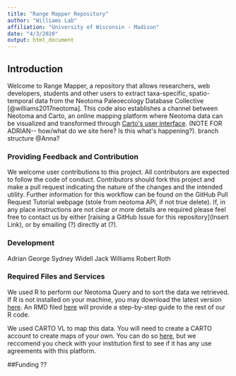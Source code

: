 ```yaml
---
title: "Range Mapper Repository"
author: "Williams Lab"
affiliation: "University of Wisconsin - Madison"
date: "4/3/2020"
output: html_document
---
```


## Introduction

Welcome to Range Mapper, a repository that allows researchers, web developers, students and other users to extract taxa-specific, spatio-temporal data from the Neotoma Paleoecology Database Collective [@williams2017neotoma]. This code also establishes a channel between Neotoma and Carto, an online mapping platform where Neotoma data can be visualized and transformed through [Carto's user interface](https://carto.com/attribution/). (NOTE FOR ADRIAN-- how/what do we site here? Is this what's happening?).  branch structure @Anna? 


### Providing Feedback and Contribution

We welcome user contributions to this project. All contributors are expected to follow the code of conduct. Contributors should fork this project and make a pull request indicating the nature of the changes and the intended utility. Further information for this workflow can be found on the GitHub Pull Request Tutorial webpage (stole from neotoma API, if not true delete). If, in any place instructions are not clear or more details are required please feel free to contact us by either [raising a GitHub Issue for this repository](Insert Link), or by emailing (?) directly at (?). 

### Development
Adrian George 
Sydney Widell
Jack Williams
Robert Roth

### Required Files and Services
We used R to perform our Neotoma Query and to sort the data we retrieved. If R is not installed on your machine, you may download the latest version [here](https://www.r-project.org/). An RMD filed [here](link) will provide a step-by-step guide to the rest of our R code. 

We used CARTO VL to map this data. You will need to create a CARTO account to create maps of your own. You can do so [here](https://carto.com/), but we reccomend you check with your institution first to see if it has any use agreements with this platform. 


##Funding
??

